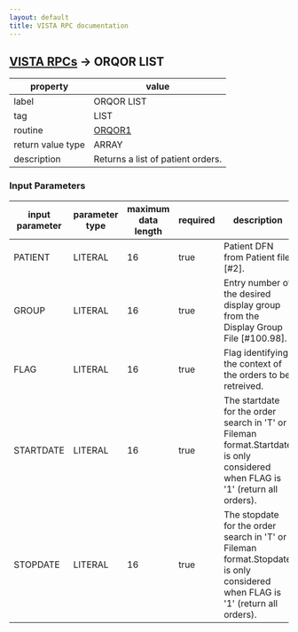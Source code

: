 ```yaml
---
layout: default
title: VISTA RPC documentation
---
```




## [VISTA RPCs](TableOfContent.md) &#8594; ORQOR LIST 

 property | value 
--- | --- 
 label | ORQOR LIST
 tag | LIST
 routine | [ORQOR1](http://code.osehra.org/dox/Routine_ORQOR1_source.html)
 return value type | ARRAY
 description | Returns a list of patient orders.

### Input Parameters

| input parameter | parameter type | maximum data length | required | description | 
| --- | --- | --- | --- | --- | 
| PATIENT | LITERAL | 16 | true | Patient DFN from Patient file [#2]. | 
| GROUP | LITERAL | 16 | true | Entry number of the desired display group from the Display Group File [#100.98]. | 
| FLAG | LITERAL | 16 | true | Flag identifying the context of the orders to be retreived. | 
| STARTDATE | LITERAL | 16 | true | The startdate for the order search in 'T' or Fileman format.Startdate is only considered when FLAG is '1' (return all orders). | 
| STOPDATE | LITERAL | 16 | true | The stopdate for the order search in 'T' or Fileman format.Stopdate is only considered when FLAG is '1' (return all orders). | 